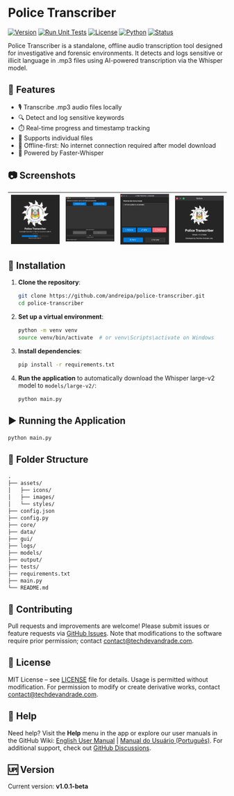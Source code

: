 # Police Transcriber

[![Version](https://img.shields.io/badge/version-v1.0.0--beta-blue)](https://github.com/andreipa/police-transcriber/releases)
[![Run Unit Tests](https://github.com/andreipa/police-transcriber/actions/workflows/tests.yaml/badge.svg?branch=main)](https://github.com/andreipa/police-transcriber/actions/workflows/tests.yaml)
[![License](https://img.shields.io/badge/license-MIT-green)](https://github.com/andreipa/police-transcriber/blob/main/LICENSE)
[![Python](https://img.shields.io/badge/python-3.8+-yellow)](https://www.python.org/downloads/)
[![Status](https://img.shields.io/badge/status-beta-orange)](https://github.com/andreipa/police-transcriber)

Police Transcriber is a standalone, offline audio transcription tool designed for investigative and forensic environments. It detects and logs sensitive or illicit language in .mp3 files using AI-powered transcription via the Whisper model.

## 🚀 Features

- 🎙️ Transcribe .mp3 audio files locally
- 🔍 Detect and log sensitive keywords
- ⏱️ Real-time progress and timestamp tracking
- 📂 Supports individual files
- 💾 Offline-first: No internet connection required after model download
- 🧠 Powered by Faster-Whisper

## 📷 Screenshots

| <img src="/assets/images/screenshot-splash.png" width="300" title="Police Transcriber Application Loading Screen" alt="A dark-themed loading screen for the Police Transcriber application, displaying the official seal of the Polícia Civil of Rio Grande do Sul at the top center. Below the seal, bold text reads “Police Transcriber” followed by the subtitle “Automatic Detection of Illicit Conversations with AI.” The version number “v1.0.0-beta” is shown in smaller text. A blue progress bar below indicates 59% completion with the message “Baixando modelo large-v2…” (Downloading large-v2 model in Portuguese)." /> | <img src="/assets/images/screenshot-main.png" width="300" title="Transcriber Main Interface" alt="Main window of the Police Transcriber application with a dark interface. The header instructs the user to select a .mp3 file or a folder for transcription. Two prominent blue buttons labeled “Selecionar Arquivo” and “Selecionar Pasta” allow file or folder selection. Below, there is a large empty text area for displaying transcriptions. Beneath it, the current file status reads “Arquivo atual: Nenhum.” Two disabled buttons, “Iniciar Transcrição” and “Parar,” are shown. At the bottom, a progress bar is at 0%, with duration displayed as 00:00:00. The loaded model is indicated as “large-v2.”" /> | <img src="/assets/images/screenshot-word.png" width="300" title="Words Editor Window" alt="A dark-themed popup titled “Editar Palavras Sensíveis” (Edit Sensitive Words). It shows a text area labeled “Palavras Sensíveis Atuais” (Current Sensitive Words), which is currently empty, displaying the placeholder “(nenhuma palavra cadastrada)” (no word registered). Below the list are three action buttons: “Adicionar” (Add) in blue, “Editar” (Edit) in blue, and “Remover” (Remove) in red. At the bottom, there are two larger buttons: “Salvar” (Save) in blue and “Cancelar” (Cancel) in grey." /> | <img src="/assets/images/screenshot-about.png" width="300" title="About Police Transcriber" alt="A dark modal window titled “Sobre” (About) displaying the emblem of Polícia Civil of Rio Grande do Sul centered at the top. Below the emblem, the text reads “Police Transcriber” in bold white font. Underneath, the version is shown as “Versão: v1.0.0-beta” followed by the developer information: “Developed by TechDev Andrade Ltda.”" /> |
|----------------------------------------------------------------------------------------------------------------------------------------------------------------------------------------------------------------------------------------------------------------------------------------------------------------------------------------------------------------------------------------------------------------------------------------------------------------------------------------------------------------------------------------------------------------------------------------------------------------------------------------|--------------------------------------------------------------------------------------------------------------------------------------------------------------------------------------------------------------------------------------------------------------------------------------------------------------------------------------------------------------------------------------------------------------------------------------------------------------------------------------------------------------------------------------------------------------------------------------------------------------------------------------------------------------------------------------------------------------------------|---------------------------------------------------------------------------------------------------------------------------------------------------------------------------------------------------------------------------------------------------------------------------------------------------------------------------------------------------------------------------------------------------------------------------------------------------------------------------------------------------------------------------------------------------------------------------------------------------------------|--------------------------------------------------------------------------------------------------------------------------------------------------------------------------------------------------------------------------------------------------------------------------------------------------------------------------------------------------------------------------------------------------------------------------------------------------|

## 🔧 Installation

1. **Clone the repository**:
   ```bash
   git clone https://github.com/andreipa/police-transcriber.git
   cd police-transcriber
   ```

2. **Set up a virtual environment**:
   ```bash
   python -m venv venv
   source venv/bin/activate  # or venv\Scripts\activate on Windows
   ```

3. **Install dependencies**:
   ```bash
   pip install -r requirements.txt
   ```

4. **Run the application** to automatically download the Whisper large-v2 model to `models/large-v2/`:
   ```bash
   python main.py
   ```

## ▶️ Running the Application

```bash
python main.py
```

## 📂 Folder Structure

```
.
├── assets/
│   ├── icons/
│   ├── images/
│   └── styles/
├── config.json
├── config.py
├── core/
├── data/
├── gui/
├── logs/
├── models/
├── output/
├── tests/
├── requirements.txt
├── main.py
└── README.md
```

## 🤝 Contributing

Pull requests and improvements are welcome! Please submit issues or feature requests via [GitHub Issues](https://github.com/andreipa/police-transcriber/issues). Note that modifications to the software require prior permission; contact contact@techdevandrade.com.

## 📄 License

MIT License – see [LICENSE](LICENSE) file for details. Usage is permitted without modification. For permission to modify or create derivative works, contact contact@techdevandrade.com.

## 🔗 Help

Need help? Visit the **Help** menu in the app or explore our user manuals in the GitHub Wiki: [English User Manual](https://github.com/andreipa/police-transcriber/wiki/User-Manual) | [Manual do Usuário (Português)](https://github.com/andreipa/police-transcriber/wiki/Manual-do-Usu%C3%A1rio). For
additional support, check out [GitHub Discussions](https://github.com/andreipa/police-transcriber/discussions).

## 🆙 Version

Current version: **v1.0.1-beta**